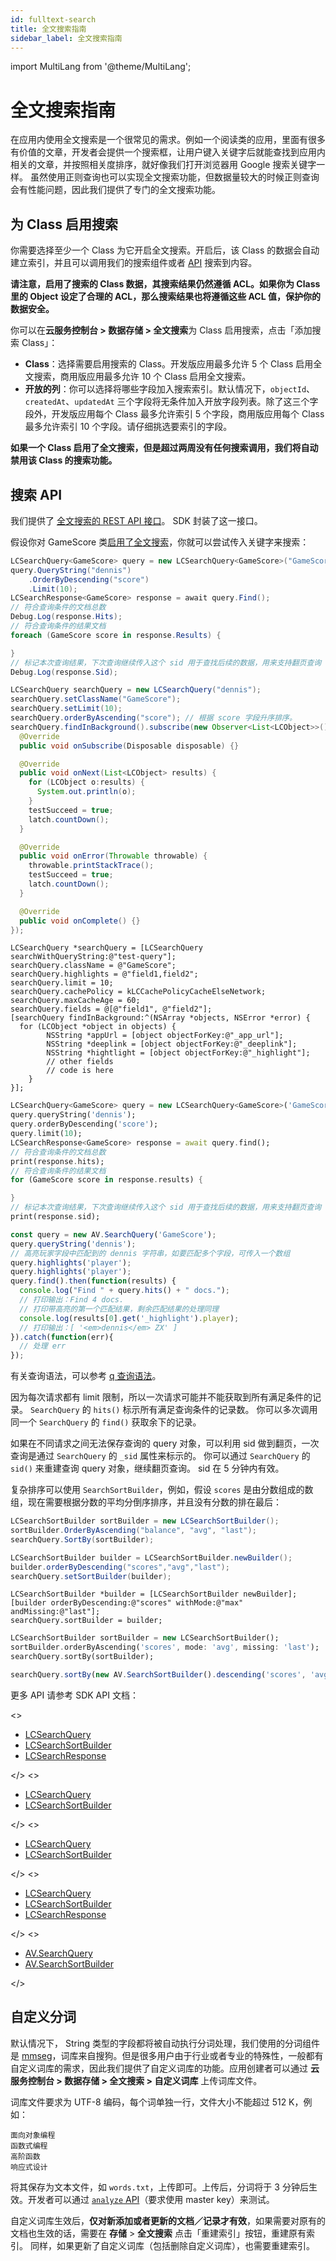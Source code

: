```yaml
---
id: fulltext-search
title: 全文搜索指南
sidebar_label: 全文搜索指南
---
```


import MultiLang from '@theme/MultiLang';

# 全文搜索指南

在应用内使用全文搜索是一个很常见的需求。例如一个阅读类的应用，里面有很多有价值的文章，开发者会提供一个搜索框，让用户键入关键字后就能查找到应用内相关的文章，并按照相关度排序，就好像我们打开浏览器用 Google 搜索关键字一样。
虽然使用正则查询也可以实现全文搜索功能，但数据量较大的时候正则查询会有性能问题，因此我们提供了专门的全文搜索功能。

## 为 Class 启用搜索

你需要选择至少一个 Class 为它开启全文搜索。开启后，该 Class 的数据会自动建立索引，并且可以调用我们的搜索组件或者 [API](#搜索_API) 搜索到内容。

**请注意，启用了搜索的 Class 数据，其搜索结果仍然遵循 ACL。如果你为 Class 里的 Object 设定了合理的 ACL，那么搜索结果也将遵循这些 ACL 值，保护你的数据安全。**

你可以在**云服务控制台 > 数据存储 > 全文搜索**为 Class 启用搜索，点击「添加搜索 Class」：

- **Class**：选择需要启用搜索的 Class。开发版应用最多允许 5 个 Class 启用全文搜索，商用版应用最多允许 10 个 Class 启用全文搜索。
- **开放的列**：你可以选择将哪些字段加入搜索索引。默认情况下，`objectId`、`createdAt`、`updatedAt` 三个字段将无条件加入开放字段列表。除了这三个字段外，开发版应用每个 Class 最多允许索引 5 个字段，商用版应用每个 Class 最多允许索引 10 个字段。请仔细挑选要索引的字段。

**如果一个 Class 启用了全文搜索，但是超过两周没有任何搜索调用，我们将自动禁用该 Class 的搜索功能。**

## 搜索 API

我们提供了 [全文搜索的 REST API 接口](/2.x/sdk/storage/guide/fulltext-search-rest)。
SDK 封装了这一接口。

假设你对 GameScore 类[启用了全文搜索](#为_Class_启用搜索)，你就可以尝试传入关键字来搜索：

<MultiLang>

```cs
LCSearchQuery<GameScore> query = new LCSearchQuery<GameScore>("GameScore");
query.QueryString("dennis")
    .OrderByDescending("score")
    .Limit(10);
LCSearchResponse<GameScore> response = await query.Find();
// 符合查询条件的文档总数
Debug.Log(response.Hits);
// 符合查询条件的结果文档
foreach (GameScore score in response.Results) {

}
// 标记本次查询结果，下次查询继续传入这个 sid 用于查找后续的数据，用来支持翻页查询
Debug.Log(response.Sid);
```
```java
LCSearchQuery searchQuery = new LCSearchQuery("dennis");
searchQuery.setClassName("GameScore");
searchQuery.setLimit(10);
searchQuery.orderByAscending("score"); // 根据 score 字段升序排序。
searchQuery.findInBackground().subscribe(new Observer<List<LCObject>>() {
  @Override
  public void onSubscribe(Disposable disposable) {}

  @Override
  public void onNext(List<LCObject> results) {
    for (LCObject o:results) {
      System.out.println(o);
    }
    testSucceed = true;
    latch.countDown();
  }

  @Override
  public void onError(Throwable throwable) {
    throwable.printStackTrace();
    testSucceed = true;
    latch.countDown();
  }

  @Override
  public void onComplete() {}
});
```
```objc
LCSearchQuery *searchQuery = [LCSearchQuery searchWithQueryString:@"test-query"];
searchQuery.className = @"GameScore";
searchQuery.highlights = @"field1,field2";
searchQuery.limit = 10;
searchQuery.cachePolicy = kLCCachePolicyCacheElseNetwork;
searchQuery.maxCacheAge = 60;
searchQuery.fields = @[@"field1", @"field2"];
[searchQuery findInBackground:^(NSArray *objects, NSError *error) {
  for (LCObject *object in objects) {
        NSString *appUrl = [object objectForKey:@"_app_url"];
        NSString *deeplink = [object objectForKey:@"_deeplink"];
        NSString *hightlight = [object objectForKey:@"_highlight"];
        // other fields
        // code is here
    }
}];
```
```dart
LCSearchQuery<GameScore> query = new LCSearchQuery<GameScore>('GameScore');
query.queryString('dennis');
query.orderByDescending('score');
query.limit(10);
LCSearchResponse<GameScore> response = await query.find();
// 符合查询条件的文档总数
print(response.hits);
// 符合查询条件的结果文档
for (GameScore score in response.results) {

}
// 标记本次查询结果，下次查询继续传入这个 sid 用于查找后续的数据，用来支持翻页查询
print(response.sid);
```
```js
const query = new AV.SearchQuery('GameScore');
query.queryString('dennis');
// 高亮玩家字段中匹配到的 dennis 字符串，如要匹配多个字段，可传入一个数组
query.highlights('player'); 
query.highlights('player'); 
query.find().then(function(results) {
  console.log("Find " + query.hits() + " docs.");
  // 打印输出：Find 4 docs.
  // 打印带高亮的第一个匹配结果，剩余匹配结果的处理同理
  console.log(results[0].get('_highlight').player);
  // 打印输出：[ '<em>dennis</em> ZX' ]
}).catch(function(err){
  // 处理 err
});
```

</MultiLang>


有关查询语法，可以参考 [q 查询语法](/2.x/sdk/storage/guide/fulltext-search-rest#q_查询语法)。

因为每次请求都有 limit 限制，所以一次请求可能并不能获取到所有满足条件的记录。
`SearchQuery` 的 `hits()` 标示所有满足查询条件的记录数。
你可以多次调用同一个 `SearchQuery` 的 `find()` 获取余下的记录。

如果在不同请求之间无法保存查询的 query 对象，可以利用 sid 做到翻页，一次查询是通过 `SearchQuery` 的 `_sid` 属性来标示的。
你可以通过 `SearchQuery` 的 `sid()` 来重建查询 query 对象，继续翻页查询。
sid 在 5 分钟内有效。

复杂排序可以使用 `SearchSortBuilder`，例如，假设 `scores` 是由分数组成的数组，现在需要根据分数的平均分倒序排序，并且没有分数的排在最后：

<MultiLang>

```cs
LCSearchSortBuilder sortBuilder = new LCSearchSortBuilder();
sortBuilder.OrderByAscending("balance", "avg", "last");
searchQuery.SortBy(sortBuilder);
```
```java
LCSearchSortBuilder builder = LCSearchSortBuilder.newBuilder();
builder.orderByDescending("scores","avg","last");
searchQuery.setSortBuilder(builder);
```
```objc
LCSearchSortBuilder *builder = [LCSearchSortBuilder newBuilder];
[builder orderByDescending:@"scores" withMode:@"max" andMissing:@"last"];
searchQuery.sortBuilder = builder;
```
```dart
LCSearchSortBuilder sortBuilder = new LCSearchSortBuilder();
sortBuilder.orderByAscending('scores', mode: 'avg', missing: 'last');
searchQuery.sortBy(sortBuilder);
```
```js
searchQuery.sortBy(new AV.SearchSortBuilder().descending('scores', 'avg', 'last'));
```

</MultiLang>

更多 API 请参考 SDK API 文档：

<MultiLang>

<>

- [LCSearchQuery](https://leancloud.github.io/csharp-sdk/html/classLeanCloud_1_1Storage_1_1LCSearchQuery.html)
- [LCSearchSortBuilder](https://leancloud.github.io/csharp-sdk/html/classLeanCloud_1_1Storage_1_1LCSearchSortBuilder.html)
- [LCSearchResponse](https://leancloud.github.io/csharp-sdk/html/classLeanCloud_1_1Storage_1_1LCSearchResponse.html)

</>
<>

- [LCSearchQuery](https://leancloud.cn/api-docs/android/index.html)
- [LCSearchSortBuilder](https://leancloud.cn/api-docs/android/index.html)

</>
<>

- [LCSearchQuery](https://leancloud.cn/api-docs/iOS/Classes/LCSearchQuery.html)
- [LCSearchSortBuilder](https://leancloud.cn/api-docs/iOS/Classes/LCSearchSortBuilder.html)

</>
<>

- [LCSearchQuery](https://pub.dev/documentation/leancloud_storage/latest/leancloud_storage/LCSearchQuery-class.html)
- [LCSearchSortBuilder](https://pub.dev/documentation/leancloud_storage/latest/leancloud_storage/LCSearchSortBuilder-class.html)
- [LCSearchResponse](https://pub.dev/documentation/leancloud_storage/latest/leancloud_storage/LCSearchResponse-class.html)

</>
<>

- [AV.SearchQuery](https://leancloud.github.io/javascript-sdk/docs/AV.SearchQuery.html)
- [AV.SearchSortBuilder](https://leancloud.github.io/javascript-sdk/docs/AV.SearchSortBuilder.html)

</>

</MultiLang>


## 自定义分词

默认情况下， String 类型的字段都将被自动执行分词处理，我们使用的分词组件是 [mmseg](https://github.com/medcl/elasticsearch-analysis-mmseg)，词库来自搜狗。但是很多用户由于行业或者专业的特殊性，一般都有自定义词库的需求，因此我们提供了自定义词库的功能。应用创建者可以通过 **云服务控制台 > 数据存储 > 全文搜索 > 自定义词库** 上传词库文件。

词库文件要求为 UTF-8 编码，每个词单独一行，文件大小不能超过 512 K，例如：

```
面向对象编程
函数式编程
高阶函数
响应式设计
```

将其保存为文本文件，如 `words.txt`，上传即可。上传后，分词将于 3 分钟后生效。开发者可以通过 [`analyze` API](/2.x/sdk/storage/guide/fulltext-search-rest#分词结果查询)（要求使用 master key）来测试。

自定义词库生效后，**仅对新添加或者更新的文档／记录才有效**，如果需要对原有的文档也生效的话，需要在 **存储** > **全文搜索** 点击「重建索引」按钮，重建原有索引。
同样，如果更新了自定义词库（包括删除自定义词库），也需要重建索引。
